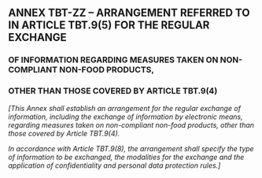 ## ANNEX TBT-ZZ – ARRANGEMENT REFERRED TO IN ARTICLE TBT.9(5) FOR THE REGULAR EXCHANGE

### OF INFORMATION REGARDING MEASURES TAKEN ON NON-COMPLIANT NON-FOOD PRODUCTS,

### OTHER THAN THOSE COVERED BY ARTICLE TBT.9(4)

_[This Annex shall establish an arrangement for the regular exchange of information, including the
exchange of information by electronic means, regarding measures taken on non-compliant non-food
products, other than those covered by Article TBT.9(4)._

_In accordance with Article TBT.9(8), the arrangement shall specify the type of information to be
exchanged, the modalities for the exchange and the application of confidentiality and personal data
protection rules.]_